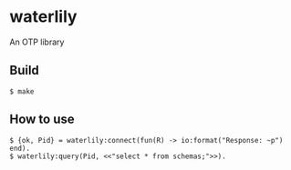 waterlily
=====

An OTP library

Build
-----

    $ make

How to use
----------

    $ {ok, Pid} = waterlily:connect(fun(R) -> io:format("Response: ~p") end).
    $ waterlily:query(Pid, <<"select * from schemas;">>).
